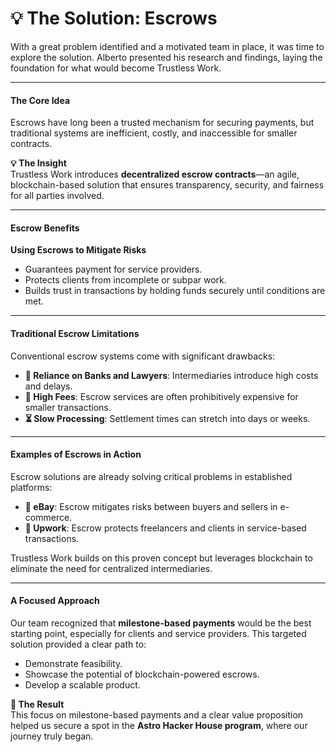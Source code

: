 # 💡 The Solution: Escrows

With a great problem identified and a motivated team in place, it was time to explore the solution. Alberto presented his research and findings, laying the foundation for what would become Trustless Work.

***

#### **The Core Idea**

Escrows have long been a trusted mechanism for securing payments, but traditional systems are inefficient, costly, and inaccessible for smaller contracts.

**💡 The Insight**\
Trustless Work introduces **decentralized escrow contracts**—an agile, blockchain-based solution that ensures transparency, security, and fairness for all parties involved.

***

#### **Escrow Benefits**

**Using Escrows to Mitigate Risks**

* Guarantees payment for service providers.
* Protects clients from incomplete or subpar work.
* Builds trust in transactions by holding funds securely until conditions are met.

***

#### **Traditional Escrow Limitations**

Conventional escrow systems come with significant drawbacks:

* **🏦 Reliance on Banks and Lawyers**: Intermediaries introduce high costs and delays.
* **💸 High Fees**: Escrow services are often prohibitively expensive for smaller transactions.
* **⏳ Slow Processing**: Settlement times can stretch into days or weeks.

***

#### **Examples of Escrows in Action**

Escrow solutions are already solving critical problems in established platforms:

* **🛒 eBay**: Escrow mitigates risks between buyers and sellers in e-commerce.
* **💼 Upwork**: Escrow protects freelancers and clients in service-based transactions.

Trustless Work builds on this proven concept but leverages blockchain to eliminate the need for centralized intermediaries.

***

#### **A Focused Approach**

Our team recognized that **milestone-based payments** would be the best starting point, especially for clients and service providers. This targeted solution provided a clear path to:

* Demonstrate feasibility.
* Showcase the potential of blockchain-powered escrows.
* Develop a scalable product.

**🎯 The Result**\
This focus on milestone-based payments and a clear value proposition helped us secure a spot in the **Astro Hacker House program**, where our journey truly began.
